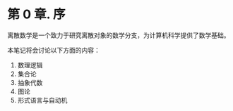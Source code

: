 # 第 0 章. 序

离散数学是一个致力于研究离散对象的数学分支，为计算机科学提供了数学基础。

本笔记将会讨论以下方面的内容：

1. 数理逻辑
2. 集合论
3. 抽象代数
4. 图论
5. 形式语言与自动机
